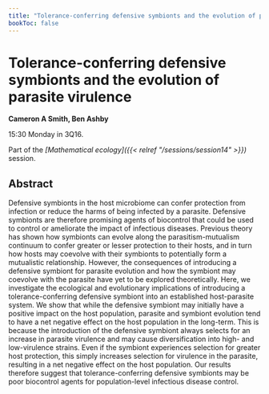 ```yaml
---
title: "Tolerance-conferring defensive symbionts and the evolution of parasite virulence"
bookToc: false
---
```


# Tolerance-conferring defensive symbionts and the evolution of parasite virulence

**Cameron A Smith, Ben Ashby**

15:30 Monday in 3Q16.

Part of the *[Mathematical ecology]({{< relref "/sessions/session14" >}})* session.

## Abstract

Defensive symbionts in the host microbiome can confer protection from infection or reduce the harms of being infected by a parasite. Defensive symbionts are therefore promising agents of biocontrol that could be used to control or ameliorate the impact of infectious diseases. Previous theory has shown how symbionts can evolve along the parasitism-mutualism continuum to confer greater or lesser protection to their hosts, and in turn how hosts may coevolve with their symbionts to potentially form a mutualistic relationship. However, the consequences of introducing a defensive symbiont for parasite evolution and how the symbiont may coevolve with the parasite have yet to be explored theoretically. Here, we investigate the ecological and evolutionary implications of introducing a tolerance-conferring defensive symbiont into an established host-parasite system. We show that while the defensive symbiont may initially have a positive impact on the host population, parasite and symbiont evolution tend to have a net negative effect on the host population in the long-term. This is because the introduction of the defensive symbiont always selects for an increase in parasite virulence and may cause diversification into high- and low-virulence strains. Even if the symbiont experiences selection for greater host protection, this simply increases selection for virulence in the parasite, resulting in a net negative effect on the host population. Our results therefore suggest that tolerance-conferring defensive symbionts may be poor biocontrol agents for population-level infectious disease control.


